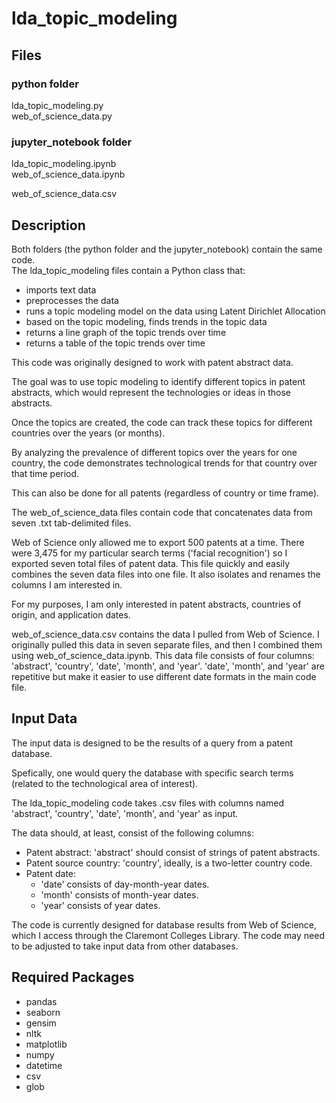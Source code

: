 # lda_topic_modeling

## Files
### python folder
lda_topic_modeling.py  
web_of_science_data.py  

### jupyter_notebook folder
lda_topic_modeling.ipynb  
web_of_science_data.ipynb  

web_of_science_data.csv

## Description
Both folders (the python folder and the jupyter_notebook) contain the same code.  
The lda_topic_modeling files contain a Python class that:  
- imports text data
- preprocesses the data
- runs a topic modeling model on the data using Latent Dirichlet Allocation
- based on the topic modeling, finds trends in the topic data
- returns a line graph of the topic trends over time
- returns a table of the topic trends over time

This code was originally designed to work with patent abstract data.  

The goal was to use topic modeling to identify different topics in patent abstracts, which would represent the technologies or ideas in those abstracts.  

Once the topics are created, the code can track these topics for different countries over the years (or months).  

By analyzing the prevalence of different topics over the years for one country, the code demonstrates technological trends for that country over that time period.  

This can also be done for all patents (regardless of country or time frame).  

The web_of_science_data files contain code that concatenates data from seven .txt tab-delimited files.  

Web of Science only allowed me to export 500 patents at a time. There were 3,475 for my particular search terms ('facial recognition') so I exported seven total files of patent data. This file quickly and easily combines the seven data files into one file. It also isolates and renames the columns I am interested in.

For my purposes, I am only interested in patent abstracts, countries of origin, and application dates.

web_of_science_data.csv contains the data I pulled from Web of Science. I originally pulled this data in seven separate files, and then I combined them using web_of_science_data.ipynb. This data file consists of four columns: 'abstract', 'country', 'date', 'month', and 'year'. 'date', 'month', and 'year' are repetitive but make it easier to use different date formats in the main code file.

## Input Data
The input data is designed to be the results of a query from a patent database.  

Spefically, one would query the database with specific search terms (related to the technological area of interest).  

The lda_topic_modeling code takes .csv files with columns named 'abstract', 'country', 'date', 'month', and 'year' as input.

The data should, at least, consist of the following columns:
- Patent abstract: 'abstract' should consist of strings of patent abstracts.
- Patent source country: 'country', ideally, is a two-letter country code.
- Patent date:
  - 'date' consists of day-month-year dates.
  - 'month' consists of month-year dates.
  - 'year' consists of year dates.

The code is currently designed for database results from Web of Science, which I access through the Claremont Colleges Library. The code may need to be adjusted to take input data from other databases.  

## Required Packages
- pandas
- seaborn
- gensim
- nltk
- matplotlib
- numpy
- datetime
- csv
- glob
